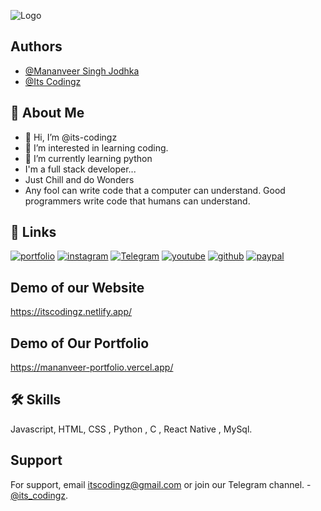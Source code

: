 
![Logo](https://itscodingz.carrd.co/assets/images/image01.jpg?v=19edf2a3)

## Authors

- [@Mananveer Singh Jodhka](https://github.com/manan17890)
- [@Its Codingz](https://github.com/its-codingz)

## 🚀 About Me
- 👋 Hi, I’m @its-codingz
- 👀 I’m interested in learning coding.
- 🌱 I’m currently learning python
- I'm a full stack developer...
- Just Chill and do Wonders
- Any fool can write code that a computer can understand. Good programmers write code that humans can understand.



## 🔗 Links
[![portfolio](https://img.shields.io/badge/my_portfolio-000?style=for-the-badge&logo=ko-fi&logoColor=white)](https://itscodingz.netlify.app/)
[![instagram](https://img.shields.io/badge/Instagram-0A66C2?style=for-the-badge&logo=instagram&logoColor=white)](https://www.instagram.com/its_codingz)
[![Telegram](https://img.shields.io/badge/telegram-3A67A2?style=for-the-badge&logo=telegram&logoColor=white)](https://t.me/its_codingz)
[![youtube](https://img.shields.io/badge/youtube-1DA1F2?style=for-the-badge&logo=youtube&logoColor=white)](https://www.youtube.com/@itscodingz)
[![github](https://img.shields.io/badge/github-1DA1F2?style=for-the-badge&logo=github&logoColor=white)](https://github.com/its-codingz?tab=repositories)
[![paypal](https://img.shields.io/badge/paypal-1DA1F2?style=for-the-badge&logo=paypal&logoColor=white)](https://paypal.me/itscodingz?country.x=IN&locale.x=en_GB)



## Demo of our Website

https://itscodingz.netlify.app/

## Demo of Our Portfolio

https://mananveer-portfolio.vercel.app/

## 🛠 Skills
Javascript, HTML, CSS , Python , C , React Native , MySql.

## Support

For support, email itscodingz@gmail.com or join our Telegram channel. - [@its_codingz](https://t.me/its_codingz).
